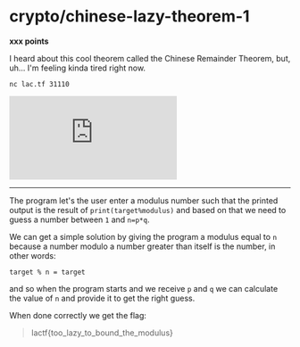 # crypto/chinese-lazy-theorem-1

**xxx points**

I heard about this cool theorem called the Chinese Remainder Theorem, but, uh... I'm feeling kinda tired right now.

`nc lac.tf 31110`

![chinese-lazy-theorem-1.py](https://github.com/LeonGurin/LA-CTF-2023/blob/main/chinese-lazy-theorem-1/chinese-lazy-theorem-1.py)

___

The program let's the user enter a modulus number such that the printed output is the result of `print(target%modulus)` and based on that we need to guess a number between `1` and `n=p*q`.

We can get a simple solution by giving the program a modulus equal to `n` because a number modulo a number greater than itself is the number, in other words:

`target % n = target`

and so when the program starts and we receive `p` and `q` we can calculate the value of `n` and provide it to get the right guess.

When done correctly we get the flag:

> lactf{too_lazy_to_bound_the_modulus}

